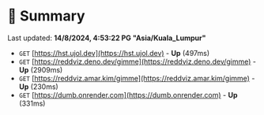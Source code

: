 # 📖 Summary
Last updated: **14/8/2024, 4:53:22 PG "Asia/Kuala_Lumpur"**

- `GET` [https://hst.ujol.dev](https://hst.ujol.dev) - **Up** (497ms)
- `GET` [https://reddviz.deno.dev/gimme](https://reddviz.deno.dev/gimme) - **Up** (2909ms)
- `GET` [https://reddviz.amar.kim/gimme](https://reddviz.amar.kim/gimme) - **Up** (230ms)
- `GET` [https://dumb.onrender.com](https://dumb.onrender.com) - **Up** (331ms)
